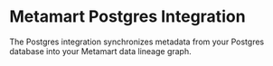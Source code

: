 # Metamart Postgres Integration

The Postgres integration synchronizes metadata from your Postgres database into your Metamart data lineage graph.
